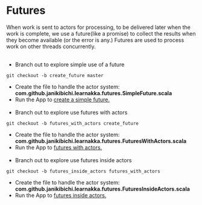 # Futures
When work is sent to actors for processing, to be delivered later when the work is complete, we use a future(like a promise) to collect the results when they become available (or the error is any.)
Futures are used to process work on other threads concurrently.
<br><br>
- Branch out to explore simple use of a future
````
git checkout -b create_future master
````
- Create the file to handle the actor system: <b>com.github.janikibichi.learnakka.futures.SimpleFuture.scala</b>
- Run the App to [create a simple future.](https://asciinema.org/a/FiIuXpGjBlxk6qcEeMsriFct1)
<br><br>
- Branch out to explore use futures with actors
````
git checkout -b futures_with_actors create_future
````
- Create the file to handle the actor system: <b>com.github.janikibichi.learnakka.futures.FuturesWithActors.scala</b>
- Run the App to [futures with actors.](https://asciinema.org/a/qE79GcrEny7fM0vmsM4e7afUN)
<br><br>
- Branch out to explore use futures inside actors
````
git checkout -b futures_inside_actors futures_with_actors 
````
- Create the file to handle the actor system: <b>com.github.janikibichi.learnakka.futures.FuturesInsideActors.scala</b>
- Run the App to [futures inside actors.](https://asciinema.org/a/7Q0pJZIO7kjtmo82j0xlNGXgL)